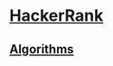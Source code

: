 # [HackerRank](https://www.hackerrank.com/)

## [Algorithms](https://www.hackerrank.com/domains/algorithms)
